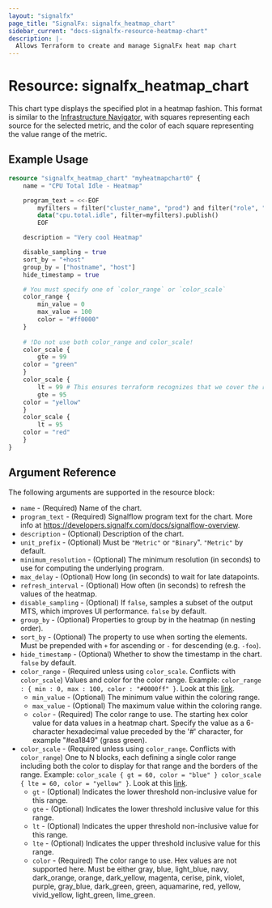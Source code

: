 ```yaml
---
layout: "signalfx"
page_title: "SignalFx: signalfx_heatmap_chart"
sidebar_current: "docs-signalfx-resource-heatmap-chart"
description: |-
  Allows Terraform to create and manage SignalFx heat map chart
---
```


# Resource: signalfx_heatmap_chart

This chart type displays the specified plot in a heatmap fashion. This format is similar to the [Infrastructure Navigator](https://signalfx-product-docs.readthedocs-hosted.com/en/latest/built-in-content/infra-nav.html#infra), with squares representing each source for the selected metric, and the color of each square representing the value range of the metric.

## Example Usage

```terraform
resource "signalfx_heatmap_chart" "myheatmapchart0" {
    name = "CPU Total Idle - Heatmap"

    program_text = <<-EOF
        myfilters = filter("cluster_name", "prod") and filter("role", "search")
        data("cpu.total.idle", filter=myfilters).publish()
        EOF

    description = "Very cool Heatmap"

    disable_sampling = true
    sort_by = "+host"
    group_by = ["hostname", "host"]
    hide_timestamp = true

    # You must specify one of `color_range` or `color_scale`
    color_range {
        min_value = 0
        max_value = 100
        color = "#ff0000"
    }
    
    # !Do not use both color_range and color_scale!
    color_scale {
        gte = 99
	color = "green"
    }
    color_scale {
        lt = 99 # This ensures terraform recognizes that we cover the range 95-99
        gte = 95
	color = "yellow"
    }
    color_scale {
        lt = 95
	color = "red"
    }
}
```


## Argument Reference

The following arguments are supported in the resource block:

* `name` - (Required) Name of the chart.
* `program_text` - (Required) Signalflow program text for the chart. More info at <https://developers.signalfx.com/docs/signalflow-overview>.
* `description` - (Optional) Description of the chart.
* `unit_prefix` - (Optional) Must be `"Metric"` or `"Binary`". `"Metric"` by default.
* `minimum_resolution` - (Optional) The minimum resolution (in seconds) to use for computing the underlying program.
* `max_delay` - (Optional) How long (in seconds) to wait for late datapoints.
* `refresh_interval` - (Optional) How often (in seconds) to refresh the values of the heatmap.
* `disable_sampling` - (Optional) If `false`, samples a subset of the output MTS, which improves UI performance. `false` by default.
* `group_by` - (Optional) Properties to group by in the heatmap (in nesting order).
* `sort_by` - (Optional) The property to use when sorting the elements. Must be prepended with `+` for ascending or `-` for descending (e.g. `-foo`).
* `hide_timestamp` - (Optional) Whether to show the timestamp in the chart. `false` by default.
* `color_range` - (Required unless using `color_scale`. Conflicts with `color_scale`) Values and color for the color range. Example: `color_range : { min : 0, max : 100, color : "#0000ff" }`. Look at this [link](https://docs.signalfx.com/en/latest/charts/chart-options-tab.html).
    * `min_value` - (Optional) The minimum value within the coloring range.
    * `max_value` - (Optional) The maximum value within the coloring range.
    * `color` - (Required) The color range to use. The starting hex color value for data values in a heatmap chart. Specify the value as a 6-character hexadecimal value preceded by the '#' character, for example "#ea1849" (grass green).
* `color_scale` - (Required unless using `color_range`.  Conflicts with `color_range`) One to N blocks, each defining a single color range including both the color to display for that range and the borders of the range. Example: `color_scale { gt = 60, color = "blue" } color_scale { lte = 60, color = "yellow" }`. Look at this [link](https://docs.signalfx.com/en/latest/charts/chart-options-tab.html).
    * `gt` - (Optional) Indicates the lower threshold non-inclusive value for this range.
    * `gte` - (Optional) Indicates the lower threshold inclusive value for this range.
    * `lt` - (Optional) Indicates the upper threshold non-inclusive value for this range.
    * `lte` - (Optional) Indicates the upper threshold inclusive value for this range.
    * `color` - (Required) The color range to use. Hex values are not supported here. Must be either gray, blue, light_blue, navy, dark_orange, orange, dark_yellow, magenta, cerise, pink, violet, purple, gray_blue, dark_green, green, aquamarine, red, yellow, vivid_yellow, light_green, lime_green.
